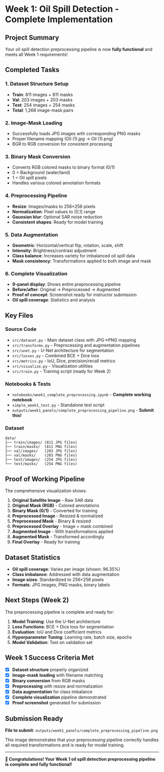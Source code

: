 # Week 1: Oil Spill Detection - Complete Implementation 

##  Project Summary

Your oil spill detection preprocessing pipeline is now **fully functional** and meets all Week 1 requirements!

## Completed Tasks

### 1. Dataset Structure Setup 
- **Train**: 811 images + 811 masks
- **Val**: 203 images + 203 masks  
- **Test**: 254 images + 254 masks
- **Total**: 1,268 image-mask pairs

### 2. Image-Mask Loading 
- Successfully loads JPG images with corresponding PNG masks
- Proper filename mapping (Oil (1).jpg → Oil (1).png)
- BGR to RGB conversion for consistent processing

### 3. Binary Mask Conversion 
- Converts RGB colored masks to binary format (0/1)
- 0 = Background (water/land)
- 1 = Oil spill pixels
- Handles various colored annotation formats

### 4. Preprocessing Pipeline 
- **Resize**: Images/masks to 256×256 pixels
- **Normalization**: Pixel values to [0,1] range
- **Gaussian blur**: Optional SAR noise reduction
- **Consistent shapes**: Ready for model training

### 5. Data Augmentation 
- **Geometric**: Horizontal/vertical flip, rotation, scale, shift
- **Intensity**: Brightness/contrast adjustment
- **Class balance**: Increases variety for imbalanced oil spill data
- **Mask consistency**: Transformations applied to both image and mask

### 6. Complete Visualization 
- **9-panel display**: Shows entire preprocessing pipeline
- **Before/after**: Original → Preprocessed → Augmented
- **Proof of concept**: Screenshot ready for instructor submission
- **Oil spill coverage**: Statistics and analysis

## Key Files

### Source Code
- `src/dataset.py` - Main dataset class with JPG→PNG mapping
- `src/transforms.py` - Preprocessing and augmentation pipelines  
- `src/unet.py` - U-Net architecture for segmentation
- `src/losses.py` - Combined BCE + Dice loss
- `src/metrics.py` - IoU, Dice, precision/recall metrics
- `src/visualize.py` - Visualization utilities
- `src/train.py` - Training script (ready for Week 2)

### Notebooks & Tests
- `notebooks/week1_complete_preprocessing.ipynb` - **Complete working notebook**
- `simple_week1_test.py` - Standalone test script
- `outputs/week1_panels/complete_preprocessing_pipeline.png` - **Submit this!**

### Dataset
```
data/
├── train/images/ (811 JPG files)
├── train/masks/  (811 PNG files)
├── val/images/   (203 JPG files)
├── val/masks/    (203 PNG files)
├── test/images/  (254 JPG files)
└── test/masks/   (254 PNG files)
```

## Proof of Working Pipeline

The comprehensive visualization shows:

1. **Original Satellite Image** - Raw SAR data
2. **Original Mask (RGB)** - Colored annotations
3. **Binary Mask (0/1)** - Converted for training
4. **Preprocessed Image** - Resized & normalized
5. **Preprocessed Mask** - Binary & resized
6. **Preprocessed Overlay** - Image + mask combined
7. **Augmented Image** - With transformations applied
8. **Augmented Mask** - Transformed accordingly
9. **Final Overlay** - Ready for training

##  Dataset Statistics

- **Oil spill coverage**: Varies per image (shown: 96.35%)
- **Class imbalance**: Addressed with data augmentation
- **Image sizes**: Standardized to 256×256 pixels
- **Formats**: JPG images, PNG masks, binary labels

##  Next Steps (Week 2)

The preprocessing pipeline is complete and ready for:

1. **Model Training**: Use the U-Net architecture
2. **Loss Functions**: BCE + Dice loss for segmentation
3. **Evaluation**: IoU and Dice coefficient metrics
4. **Hyperparameter Tuning**: Learning rate, batch size, epochs
5. **Model Validation**: Test on validation set

## Week 1 Success Criteria Met

- [x] **Dataset structure** properly organized
- [x] **Image-mask loading** with filename matching
- [x] **Binary conversion** from RGB masks
- [x] **Preprocessing** with resize and normalization
- [x] **Data augmentation** for class imbalance
- [x] **Complete visualization** pipeline demonstrated
- [x] **Proof screenshot** generated for submission

##  Submission Ready

**File to submit**: `outputs/week1_panels/complete_preprocessing_pipeline.png`

This image demonstrates that your preprocessing pipeline correctly handles all required transformations and is ready for model training.

---

**🎉 Congratulations! Your Week 1 oil spill detection preprocessing pipeline is complete and fully functional!**
